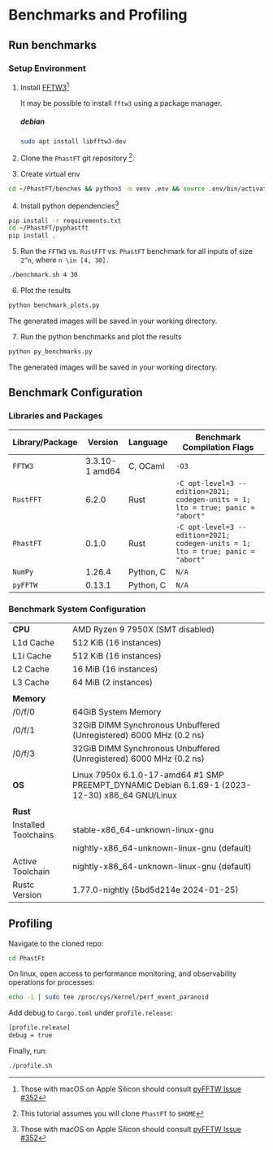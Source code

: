 # Benchmarks and Profiling

## Run benchmarks

### Setup Environment

1. Install [FFTW3](http://www.fftw.org/download.html)[^1]

   It may be possible to install `fftw3` using a package manager.

   ##### debian
   ```bash
   sudo apt install libfftw3-dev
   ```

2. Clone the `PhastFT` git repository [^2].

3. Create virtual env

```bash
cd ~/PhastFT/benches && python3 -m venv .env && source .env/bin/activate
```

4. Install python dependencies[^1]

```bash
pip install -r requirements.txt
cd ~/PhastFT/pyphastft
pip install .
```

5. Run the `FFTW3` vs. `RustFFT` vs. `PhastFT` benchmark for all inputs of size `2^n`, where `n \in [4, 30].`

```bash
./benchmark.sh 4 30
```

6. Plot the results

```bash
python benchmark_plots.py
```

The generated images will be saved in your working directory.

7. Run the python benchmarks and plot the results

```bash
python py_benchmarks.py
```

The generated images will be saved in your working directory.

## Benchmark Configuration

### Libraries and Packages

| Library/Package | Version        | Language  | Benchmark Compilation Flags                                                     |
|-----------------|----------------|-----------|---------------------------------------------------------------------------------|
| `FFTW3`         | 3.3.10-1 amd64 | C, OCaml  | `-O3`                                                                           |
| `RustFFT`       | 6.2.0          | Rust      | `-C opt-level=3 --edition=2021; codegen-units = 1; lto = true; panic = "abort"` |
| `PhastFT`       | 0.1.0          | Rust      | `-C opt-level=3 --edition=2021; codegen-units = 1; lto = true; panic = "abort"` |
| `NumPy`         | 1.26.4         | Python, C | `N/A`                                                                           |
| `pyFFTW`        | 0.13.1         | Python, C | `N/A`                                                                           |

### Benchmark System Configuration

|                      |                                                                                                 |
|----------------------|-------------------------------------------------------------------------------------------------|
| **CPU**              | AMD Ryzen 9 7950X (SMT disabled)                                                                |
| L1d Cache            | 512 KiB (16 instances)                                                                          |
| L1i Cache            | 512 KiB (16 instances)                                                                          |
| L2 Cache             | 16 MiB (16 instances)                                                                           |
| L3 Cache             | 64 MiB (2 instances)                                                                            |
|                      |                                                                                                 |
| **Memory**           |                                                                                                 |
| /0/f/0               | 64GiB System Memory                                                                             |
| /0/f/1               | 32GiB DIMM Synchronous Unbuffered (Unregistered) 6000 MHz (0.2 ns)                              |
| /0/f/3               | 32GiB DIMM Synchronous Unbuffered (Unregistered) 6000 MHz (0.2 ns)                              |
|                      |                                                                                                 |
| **OS**               | Linux 7950x 6.1.0-17-amd64 #1 SMP PREEMPT_DYNAMIC Debian 6.1.69-1 (2023-12-30) x86_64 GNU/Linux |
|                      |
| **Rust**             |                                                                                                 |
| Installed Toolchains | stable-x86_64-unknown-linux-gnu                                                                 |
|                      | nightly-x86_64-unknown-linux-gnu (default)                                                      |
| Active Toolchain     | nightly-x86_64-unknown-linux-gnu (default)                                                      |
| Rustc Version        | 1.77.0-nightly (5bd5d214e 2024-01-25)                                                           |

## Profiling

Navigate to the cloned repo:

```bash
cd PhastFt
```

On linux, open access to performance monitoring, and observability operations for processes:

```bash
echo -1 | sudo tee /proc/sys/kernel/perf_event_paranoid
```

Add debug to `Cargo.toml` under `profile.release`:

```bash
[profile.release]
debug = true
```

Finally, run:

```bash
./profile.sh
```

[^1]: Those with macOS on Apple Silicon should consult [pyFFTW Issue #352](https://github.com/pyFFTW/pyFFTW/issues/352#issuecomment-1945444558)

[^2]: This tutorial assumes you will clone `PhastFT` to `$HOME`
